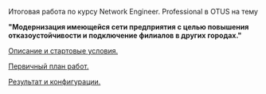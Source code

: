 Итоговая работа по курсу  Network Engineer. Professional в OTUS на тему

**"Модернизация имеющейся сети предприятия с целью повышения отказоустойчивости и подключение филиалов в других городах."**

[Описание и стартовые условия.](https://github.com/DowningSun/OTUS/blob/main/Prof/Labs/FINAL/START/Start.md)

[Первичный план работ.](https://github.com/DowningSun/OTUS/blob/main/Prof/Labs/FINAL/Progress/Main.md)

[Результат и конфигурации.](https://github.com/DowningSun/OTUS/blob/main/Prof/Labs/FINAL/Config%26Result/Result.md)


